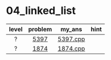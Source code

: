 # 04_linked_list
| level | problem | my_ans | hint |
| :--: | :--: | :--: | :--: |
| ? | [5397](https://www.acmicpc.net/problem/5397) | [5397.cpp](./5397/5397.cpp) |  |
| ? | [1874](https://www.acmicpc.net/problem/1874) | [1874.cpp](./1874/1874.cpp) |  |
